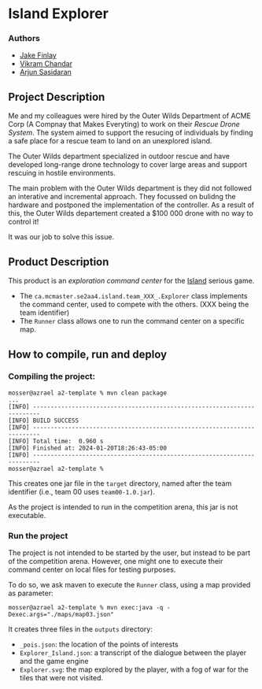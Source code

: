 # Island Explorer

### Authors
  - [Jake Finlay](finlaj11@mcmaster.ca) 
  - [Vikram Chandar](chandarv@mcmaster.ca)
  - [Arjun Sasidaran](sasidara@mcmaster.ca)

## Project Description

Me and my colleagues were hired by the Outer Wilds Department of ACME Corp (A Compnay that Makes Everyting) to work on their _Rescue Drone System_. The system aimed to support the resucing of individuals by finding a safe place for a rescue team to land on an unexplored island.

The Outer Wilds department specialized in outdoor rescue and have developed long-range drone technology to cover large areas and support rescuing in hostile environments.

The main problem with the Outer Wilds department is they did not followed an interative and incremental approach. They focussed on bulidng the hardware and postponed the implementation of the controller. As a result of this, the Outer Wilds departement created a $100 000 drone with no way to control it!

It was our job to solve this issue.

## Product Description

This product is an _exploration command center_ for the [Island](https://ace-design.github.io/island/) serious game. 

- The `ca.mcmaster.se2aa4.island.team_XXX_.Explorer` class implements the command center, used to compete with the others. (XXX being the team identifier)
- The `Runner` class allows one to run the command center on a specific map.


## How to compile, run and deploy

### Compiling the project:

```
mosser@azrael a2-template % mvn clean package
...
[INFO] ------------------------------------------------------------------------
[INFO] BUILD SUCCESS
[INFO] ------------------------------------------------------------------------
[INFO] Total time:  0.960 s
[INFO] Finished at: 2024-01-20T18:26:43-05:00
[INFO] ------------------------------------------------------------------------
mosser@azrael a2-template % 
```

This creates one jar file in the `target` directory, named after the team identifier (i.e., team 00 uses `team00-1.0.jar`).

As the project is intended to run in the competition arena, this jar is not executable. 

### Run the project

The project is not intended to be started by the user, but instead to be part of the competition arena. However, one might one to execute their command center on local files for testing purposes.

To do so, we ask maven to execute the `Runner` class, using a map provided as parameter:

```
mosser@azrael a2-template % mvn exec:java -q -Dexec.args="./maps/map03.json"
```

It creates three files in the `outputs` directory:

- `_pois.json`: the location of the points of interests
- `Explorer_Island.json`: a transcript of the dialogue between the player and the game engine
- `Explorer.svg`: the map explored by the player, with a fog of war for the tiles that were not visited.
